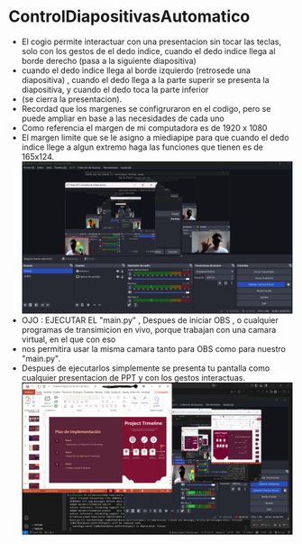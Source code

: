 # ControlDiapositivasAutomatico
-  El cogio permite interactuar con una presentacion sin tocar las teclas, solo con los gestos de el dedo indice, cuando el dedo indice llega al borde derecho (pasa a la siguiente diapositiva)
-  cuando el dedo indice llega al borde izquierdo (retrosede una diapositiva) , cuando el dedo llega a la parte superir se presenta la diapositiva, y cuando el dedo toca la parte inferior
-  (se cierra la presentacion).
-  Recordad que los margenes se configruraron en el codigo, pero se puede ampliar en base a las necesidades de cada uno
- Como referencia el margen de mi computadora es de 1920 x 1080
- El margen limite que se le asigno a miediapipe para que cuando el dedo indice llege a algun extremo haga las funciones que tienen es de 165x124.
![](https://github.com/Manu-Crack/ControlDiapositivasAutomatico/blob/d74819d1e71a990f540500014771854a30d220da/Captura%20de%20pantalla%202025-07-30%20150244.png)
- OJO : EJECUTAR EL "main.py" , Despues de iniciar OBS , o cualquier programas de transimicion en vivo, porque trabajan con una camara virtual, en el que con eso
- nos permitira usar la misma camara tanto para OBS como para nuestro "main.py".
- Despues de  ejecutarlos simplemente se presenta tu pantalla como cualquier presentacion de PPT y con los gestos interactuas.
![](https://github.com/Manu-Crack/ControlDiapositivasAutomatico/blob/e6032121d0e1526ed86031e6cbc08075d1e51855/ppt-mediapipe.png)
